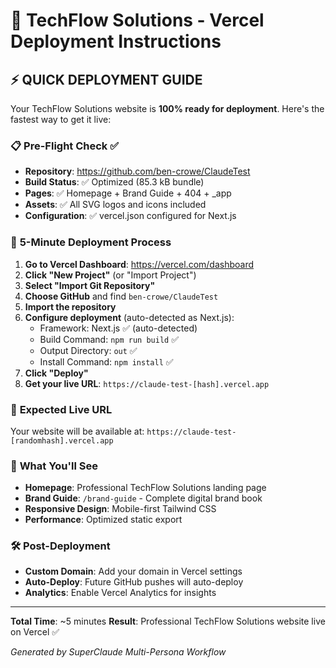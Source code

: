 # 🚀 TechFlow Solutions - Vercel Deployment Instructions

## ⚡ QUICK DEPLOYMENT GUIDE

Your TechFlow Solutions website is **100% ready for deployment**. Here's the fastest way to get it live:

### 📋 **Pre-Flight Check** ✅
- **Repository**: https://github.com/ben-crowe/ClaudeTest
- **Build Status**: ✅ Optimized (85.3 kB bundle)
- **Pages**: ✅ Homepage + Brand Guide + 404 + _app
- **Assets**: ✅ All SVG logos and icons included
- **Configuration**: ✅ vercel.json configured for Next.js

### 🎯 **5-Minute Deployment Process**

1. **Go to Vercel Dashboard**: https://vercel.com/dashboard
2. **Click "New Project"** (or "Import Project")
3. **Select "Import Git Repository"**
4. **Choose GitHub** and find `ben-crowe/ClaudeTest`
5. **Import the repository**
6. **Configure deployment** (auto-detected as Next.js):
   - Framework: Next.js ✅ (auto-detected)
   - Build Command: `npm run build` ✅
   - Output Directory: `out` ✅
   - Install Command: `npm install` ✅
7. **Click "Deploy"**
8. **Get your live URL**: `https://claude-test-[hash].vercel.app`

### 🔗 **Expected Live URL**
Your website will be available at: `https://claude-test-[randomhash].vercel.app`

### 🎉 **What You'll See**
- **Homepage**: Professional TechFlow Solutions landing page
- **Brand Guide**: `/brand-guide` - Complete digital brand book
- **Responsive Design**: Mobile-first Tailwind CSS
- **Performance**: Optimized static export

### 🛠️ **Post-Deployment**
- **Custom Domain**: Add your domain in Vercel settings
- **Auto-Deploy**: Future GitHub pushes will auto-deploy
- **Analytics**: Enable Vercel Analytics for insights

---

**Total Time**: ~5 minutes
**Result**: Professional TechFlow Solutions website live on Vercel ✅

*Generated by SuperClaude Multi-Persona Workflow*